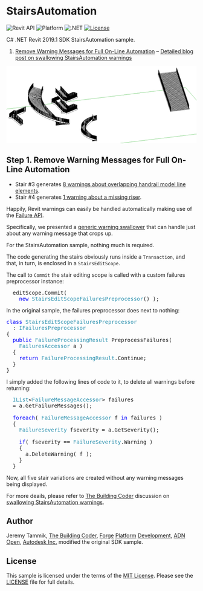 # StairsAutomation

![Revit API](https://img.shields.io/badge/Revit%20API-2019.1-blue.svg)
![Platform](https://img.shields.io/badge/platform-Windows-lightgray.svg)
![.NET](https://img.shields.io/badge/.NET-4.7-blue.svg)
[![License](http://img.shields.io/:license-mit-blue.svg)](http://opensource.org/licenses/MIT)

C# .NET Revit 2019.1 SDK StairsAutomation sample.

1. [Remove Warning Messages for Full On-Line Automation](#1) &ndash; [Detailed blog post on swallowing StairsAutomation warnings](http://thebuildingcoder.typepad.com/blog/2018/09/swallowing-stairsautomation-warnings.html)




![StairsAutomation result](img/StairsAutomation_result.png)

## <a name="1"></a> Step 1. Remove Warning Messages for Full On-Line Automation

- Stair #3 generates [8 warnings about overlapping handrail model line elements](warning_messages/StairsAutomation_warnings_stair_3_8.html).
- Stair #4 generates [1 warning about a missing riser](warning_messages/StairsAutomation_warnings_stair_4_1.html).

Happily, Revit warnings can easily be handled automatically making use of
the [Failure API](http://thebuildingcoder.typepad.com/blog/about-the-author.html#5.32).

Specifically, we presented
a [generic warning swallower](http://thebuildingcoder.typepad.com/blog/2016/09/warning-swallower-and-roomedit3d-viewer-extension.html#2) that
can handle just about any warning message that crops up.

For the StairsAutomation sample, nothing much is required.

The code generating the stairs obviously runs inside a `Transaction`, and that, in turn, is enclosed in a `StairsEditScope`.

The call to `Commit` the stair editing scope is called with a custom failures preprocessor instance:

<pre class="code">
&nbsp;&nbsp;editScope.Commit(&nbsp;
&nbsp;&nbsp;&nbsp;&nbsp;<span style="color:blue;">new</span>&nbsp;<span style="color:#2b91af;">StairsEditScopeFailuresPreprocessor</span>()&nbsp;);
</pre>

In the original sample, the failures preprocessor does next to nothing:

<pre class="code">
<span style="color:blue;">class</span>&nbsp;<span style="color:#2b91af;">StairsEditScopeFailuresPreprocessor</span>&nbsp;
&nbsp;&nbsp;:&nbsp;<span style="color:#2b91af;">IFailuresPreprocessor</span>
{
&nbsp;&nbsp;<span style="color:blue;">public</span>&nbsp;<span style="color:#2b91af;">FailureProcessingResult</span>&nbsp;PreprocessFailures(&nbsp;
&nbsp;&nbsp;&nbsp;&nbsp;<span style="color:#2b91af;">FailuresAccessor</span>&nbsp;a&nbsp;)
&nbsp;&nbsp;{
&nbsp;&nbsp;&nbsp;&nbsp;<span style="color:blue;">return</span>&nbsp;<span style="color:#2b91af;">FailureProcessingResult</span>.Continue;
&nbsp;&nbsp;}
}
</pre>

I simply added the following lines of code to it, to delete all warnings before returning:
  
<pre class="code">
&nbsp;&nbsp;<span style="color:#2b91af;">IList</span>&lt;<span style="color:#2b91af;">FailureMessageAccessor</span>&gt;&nbsp;failures
&nbsp;&nbsp;=&nbsp;a.GetFailureMessages();
 
&nbsp;&nbsp;<span style="color:blue;">foreach</span>(&nbsp;<span style="color:#2b91af;">FailureMessageAccessor</span>&nbsp;f&nbsp;<span style="color:blue;">in</span>&nbsp;failures&nbsp;)
&nbsp;&nbsp;{
&nbsp;&nbsp;&nbsp;&nbsp;<span style="color:#2b91af;">FailureSeverity</span>&nbsp;fseverity&nbsp;=&nbsp;a.GetSeverity();
 
&nbsp;&nbsp;&nbsp;&nbsp;<span style="color:blue;">if</span>(&nbsp;fseverity&nbsp;==&nbsp;<span style="color:#2b91af;">FailureSeverity</span>.Warning&nbsp;)
&nbsp;&nbsp;&nbsp;&nbsp;{
&nbsp;&nbsp;&nbsp;&nbsp;&nbsp;&nbsp;a.DeleteWarning(&nbsp;f&nbsp;);
&nbsp;&nbsp;&nbsp;&nbsp;}
&nbsp;&nbsp;}
</pre>

Now, all five stair variations are created without any warning messages being displayed.

For more deails, please refer to [The Building Coder](http://thebuildingcoder.typepad.com) discussion
on [swallowing StairsAutomation warnings](http://thebuildingcoder.typepad.com/blog/2018/09/swallowing-stairsautomation-warnings.html).


## Author

Jeremy Tammik,
[The Building Coder](http://thebuildingcoder.typepad.com),
[Forge](http://forge.autodesk.com) [Platform](https://developer.autodesk.com) [Development](https://autodesk-forge.github.io),
[ADN](http://www.autodesk.com/adn)
[Open](http://www.autodesk.com/adnopen),
[Autodesk Inc.](http://www.autodesk.com)
modified the original SDK sample.


## License

This sample is licensed under the terms of the [MIT License](http://opensource.org/licenses/MIT).
Please see the [LICENSE](LICENSE) file for full details.

